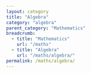 ```yaml
---
layout: category
title: "Algebra"
category: "algebra"
parent_category: "Mathematics"
breadcrumb:
  - title: "Mathematics"
    url: "/maths"
  - title: "Algebra"
    url: "/maths/algebra/"
permalink: /maths/algebra/
---
```

